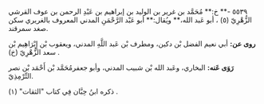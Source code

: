 ٥٥٣٩ -** خ:** مُحَمَّد بن غرير بن الوليد بن إبراهيم بن عَبْدِ الرحمن بن عوف القرشي الزُّهْرِيّ (٥) ، أبو عَبد الله،** ويُقال:** أبو عَبْد الرَّحْمَنِ المدني المعروف بالغريري سكن صغد سمرقند.

**روى عن:** أبي نعيم الفضل بْن دكين، ومطرف بْن عَبد اللَّهِ المدني، ويعقوب بْن إِبْرَاهِيم بْن سعد الزُّهْرِيّ (خ) .

**رَوَى عَنه:** البخاري، وعَبد الله بْن شبيب المدني، وأبو جعفرمُحَمَّد بْن أَحْمَد بْن نصر التِّرْمِذِيّ.

ذكره ابنُ حِبَّان فِي كتاب "الثقات" (١) .